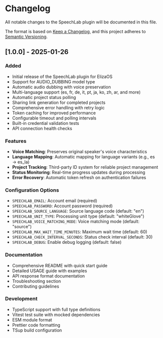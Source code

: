 # Changelog

All notable changes to the SpeechLab plugin will be documented in this file.

The format is based on [Keep a Changelog](https://keepachangelog.com/en/1.0.0/),
and this project adheres to [Semantic Versioning](https://semver.org/spec/v2.0.0.html).

## [1.0.0] - 2025-01-26

### Added
- Initial release of the SpeechLab plugin for ElizaOS
- Support for AUDIO_DUBBING model type
- Automatic audio dubbing with voice preservation
- Multi-language support (es, fr, de, it, pt, ja, ko, zh, ar, and more)
- Automatic project status polling
- Sharing link generation for completed projects
- Comprehensive error handling with retry logic
- Token caching for improved performance
- Configurable timeout and polling intervals
- Built-in credential validation tests
- API connection health checks

### Features
- **Voice Matching**: Preserves original speaker's voice characteristics
- **Language Mapping**: Automatic mapping for language variants (e.g., es → es_la)
- **Project Tracking**: Third-party ID system for reliable project management
- **Status Monitoring**: Real-time progress updates during processing
- **Error Recovery**: Automatic token refresh on authentication failures

### Configuration Options
- `SPEECHLAB_EMAIL`: Account email (required)
- `SPEECHLAB_PASSWORD`: Account password (required)
- `SPEECHLAB_SOURCE_LANGUAGE`: Source language code (default: "en")
- `SPEECHLAB_UNIT_TYPE`: Processing unit type (default: "whiteGlove")
- `SPEECHLAB_VOICE_MATCHING_MODE`: Voice matching mode (default: "source")
- `SPEECHLAB_MAX_WAIT_TIME_MINUTES`: Maximum wait time (default: 60)
- `SPEECHLAB_CHECK_INTERVAL_SECONDS`: Status check interval (default: 30)
- `SPEECHLAB_DEBUG`: Enable debug logging (default: false)

### Documentation
- Comprehensive README with quick start guide
- Detailed USAGE guide with examples
- API response format documentation
- Troubleshooting section
- Contributing guidelines

### Development
- TypeScript support with full type definitions
- Vitest test suite with mocked dependencies
- ESM module format
- Prettier code formatting
- TSup build configuration